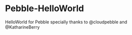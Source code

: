 Pebble-HelloWorld
=================

HelloWorld for Pebble specially thanks to @cloudpebble and @KatharineBerry
